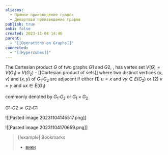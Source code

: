 ```yaml
---
aliases:
  - Прямое произведение графов
  - Декартово произведение графов
publish: true
anki: false
created: 2023-11-04 14:46
parent:
  - "[[Operations on Graphs]]"
connected:
  - "[[Hypercubes]]"
---
```

The Cartesian product $G$ of two graphs $G1$ and $G2 {}$, , has vertex set
${} V(G) = V(G_1) × V(G_2) {}$ - [[Cartesian product of sets]]
where two distinct vertices ${} (u, v) {}$ and $(x, y) {}$ of ${} G_1 \square G_2 {}$ are adjacent if either
(1) $u = x {}$ and $vy ∈ E(G_2) {}$ or (2) $v = y {}$ and ${} ux ∈ E(G_1) {}$

commonly denoted by ${} G_1 \square G_2 {}$ or ${} G_1×G_2$

${} G1 \square G2 \not \cong G2 \square G1 {}$

![[Pasted image 20231104145517.png]]

![[Pasted image 20231104170659.png]]



> [!example] Bookmarks
> - [вики](https://ru.wikipedia.org/wiki/%D0%9F%D1%80%D1%8F%D0%BC%D0%BE%D0%B5_%D0%BF%D1%80%D0%BE%D0%B8%D0%B7%D0%B2%D0%B5%D0%B4%D0%B5%D0%BD%D0%B8%D0%B5_%D0%B3%D1%80%D0%B0%D1%84%D0%BE%D0%B2)

